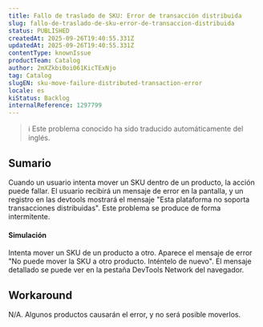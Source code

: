 ```yaml
---
title: Fallo de traslado de SKU: Error de transacción distribuida
slug: fallo-de-traslado-de-sku-error-de-transaccion-distribuida
status: PUBLISHED
createdAt: 2025-09-26T19:40:55.331Z
updatedAt: 2025-09-26T19:40:55.331Z
contentType: knownIssue
productTeam: Catalog
author: 2mXZkbi0oi061KicTExNjo
tag: Catalog
slugEN: sku-move-failure-distributed-transaction-error
locale: es
kiStatus: Backlog
internalReference: 1297799
---
```


>ℹ️ Este problema conocido ha sido traducido automáticamente del inglés.

## Sumario


Cuando un usuario intenta mover un SKU dentro de un producto, la acción puede fallar. El usuario recibirá un mensaje de error en la pantalla, y un registro en las devtools mostrará el mensaje "Esta plataforma no soporta transacciones distribuidas". Este problema se produce de forma intermitente.


#### Simulación


Intenta mover un SKU de un producto a otro. Aparece el mensaje de error "No puede mover la SKU a otro producto. Inténtelo de nuevo". El mensaje detallado se puede ver en la pestaña DevTools Network del navegador.

## Workaround


N/A. Algunos productos causarán el error, y no será posible moverlos.



